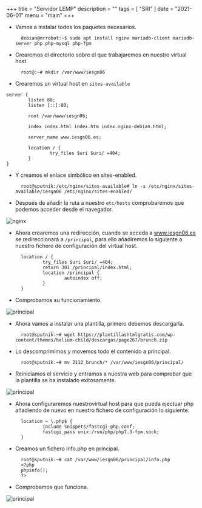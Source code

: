 +++
title = "Servidor LEMP"
description = ""
tags = [
    "SRI"
]
date = "2021-06-01"
menu = "main"
+++

* Vamos a instalar todos los paquetes necesarios.

        debian@mrrobot:~$ sudo apt install nginx mariadb-client mariadb-server php php-mysql php-fpm

* Crearemos el directorio sobre el que trabajaremos en nuestro virtual host.

        root@:~# mkdir /var/www/iesgn06

* Crearemos un virtual host en `sites-available`

~~~
server {
        listen 80;
        listen [::]:80;

        root /var/www/iesgn06;

        index index.html index.htm index.nginx-debian.html;

        server_name www.iesgn06.es;

        location / {
                try_files $uri $uri/ =404;
        }
}
~~~

* Y creamos el enlace simbólico en sites-enabled.

        root@sputnik:/etc/nginx/sites-available# ln -s /etc/nginx/sites-available/iesgn06 /etc/nginx/sites-enabled/

* Después de añadir la ruta a nuestro `etc/hosts` comprobaremos que podemos acceder desde el navegador.

![nginx](/lemp/1.png)

* Ahora crearemos una redirección, cuando se acceda a www.iesgn06.es se redireccionará a `/principal`, para ello añadiremos lo siguiente a nuestro fichero de configuración del virtual host.

        location / {
                try_files $uri $uri/ =404;
                return 301 /principal/index.html;
                location /principal {
                        autoindex off;
                }
        }

* Comprobamos su funcionamiento.

![principal](/lemp/2.png)

* Ahora vamos a instalar una plantilla, primero debemos descargarla.

        root@sputnik:~# wget https://plantillashtmlgratis.com/wp-content/themes/helium-child/descargas/page267/brunch.zip

* Lo descomprimimos y movemos todo el contenido a principal.

        root@sputnik:~# mv 2112_brunch/* /var/www/iesgn06/principal/

* Reiniciamos el servicio y entramos a nuestra web para comprobar que la plantilla se ha instalado exitosamente.

![principal](/lemp/3.png)

* Ahora configuraremos nuestrovirtual host para que pueda ejectuar php añadiendo de nuevo en nuestro fichero de configuración lo siguiente.

        location ~ \.php$ {
                include snippets/fastcgi-php.conf;
                fastcgi_pass unix:/run/php/php7.3-fpm.sock;
        }

* Creamos un fichero info.php en principal.

        root@sputnik:~# cat /var/www/iesgn06/principal/info.php
        <?php
        phpinfo();
        ?>

* Comprobamos que funciona.

![principal](/lemp/4.png)